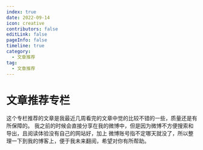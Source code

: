 ```yaml
---
index: true
date: 2022-09-14
icon: creative
contributors: false
editLink: false
pageInfo: false
timeline: true
category:
  - 文章推荐
tag:
  - 文章推荐
---
```


# 文章推荐专栏

这个专栏推荐的文章是我最近几周看完的文章中觉的比较不错的一些，质量还是有所保障的。
我之前的时候会直接分享在我的微博中，但是因为微博不方便搜索和导出，且阅读体验没有自己的网站好，加上
微博账号指不定哪天就没了，所以整理一下到我的博客上，便于我未来翻阅，希望对你有所帮助。
